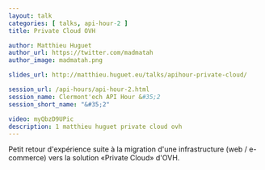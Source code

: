 ```yaml
---
layout: talk
categories: [ talks, api-hour-2 ]
title: Private Cloud OVH

author: Matthieu Huguet
author_url: https://twitter.com/madmatah
author_image: madmatah.png

slides_url: http://matthieu.huguet.eu/talks/apihour-private-cloud/

session_url: /api-hours/api-hour-2.html
session_name: Clermont'ech API Hour &#35;2
session_short_name: "&#35;2"

video: myQbzD9UPic
description: 1 matthieu huguet private cloud ovh
---
```




Petit retour d'expérience suite à la migration d'une infrastructure (web /
e-commerce) vers la solution «Private Cloud» d'OVH.
